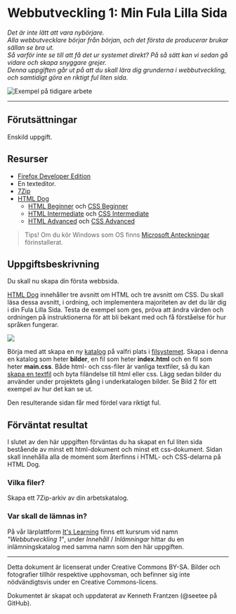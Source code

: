 # Webbutveckling 1: Min Fula Lilla Sida

_Det är inte lätt att vara nybörjare._  
_Alla webbutvecklare börjar från början, och det första de producerar brukar sällan se bra ut._  
_Så varför inte se till att få det ur systemet direkt? På så sätt kan vi sedan gå vidare och skapa snyggare grejer._  
_Denna uppgiften går ut på att du skall lära dig grunderna i webbutveckling, och samtidigt göra en riktigt ful liten sida._

![Exempel på tidigare arbete](https://user-images.githubusercontent.com/19572359/164434992-869c0759-2cbf-4fe4-9313-cb35a6ab2bef.png)

---

## Förutsättningar

Enskild uppgift.

## Resurser

*   [Firefox Developer Edition](https://www.mozilla.org/sv-SE/firefox/developer/)
*   En texteditor. 
*   [7Zip](https://www.7-zip.org/)
*   [HTML Dog](https://htmldog.com/)
    *   [HTML Beginner](https://htmldog.com/guides/html/beginner/) och [CSS Beginner](https://htmldog.com/guides/css/beginner/)
    *   [HTML Intermediate](https://htmldog.com/guides/html/intermediate/) och [CSS Intermediate](https://htmldog.com/guides/css/intermediate/)
    *   [HTML Advanced](https://htmldog.com/guides/html/advanced/) och [CSS Advanced](https://htmldog.com/guides/css/advanced/)

> Tips! Om du kör Windows som OS finns [Microsoft Anteckningar](https://support.microsoft.com/sv-se/windows/hj%C3%A4lp-i-anteckningar-4d68c388-2ff2-0e7f-b706-35fb2ab88a8c) förinstallerat. 

## Uppgiftsbeskrivning

Du skall nu skapa din första webbsida.

[HTML Dog](https://htmldog.com/) innehåller tre avsnitt om HTML och tre avsnitt om CSS. Du skall läsa dessa avsnitt, i ordning, och implementera majoriteten av det du lär dig i din Fula Lilla Sida. Testa de exempel som ges, pröva att ändra värden och ordningen på instruktionerna för att bli bekant med och få förståelse för hur språken fungerar.

![](https://user-images.githubusercontent.com/19572359/164436013-cf35c51e-4e6c-4978-ad61-708f6c6d4416.png)

Börja med att skapa en ny [katalog](https://sv.wikipedia.org/wiki/Katalog_(datorteknik)) på valfri plats i [filsystemet](https://sv.wikipedia.org/wiki/Filsystem). Skapa i denna en katalog som heter **bilder**, en fil som heter **index.html** och en fil som heter **main.css**. Både html- och css-filer är vanliga textfiler, så du kan [skapa en textfil](https://www.wikihow.com/Make-a-New-File-in-Windows) och byta filändelse till html eller css. Lägg sedan bilder du använder under projektets gång i underkatalogen bilder. Se Bild 2 för ett exempel av hur det kan se ut.

Den resulterande sidan får med fördel vara riktigt ful.

## Förväntat resultat

I slutet av den här uppgiften förväntas du ha skapat en ful liten sida bestående av minst ett html-dokument och minst ett css-dokument. Sidan skall innehålla alla de moment som återfinns i HTML- och CSS-delarna på HTML Dog.

### Vilka filer?

Skapa ett 7Zip-arkiv av din arbetskatalog.

### Var skall de lämnas in?

På vår lärplattform [It's Learning](https://stenungsund.itslearning.com/) finns ett kursrum vid namn _"Webbutveckling 1"_, under _Innehåll_ / _Inlämningar_ hittar du en inlämningskatalog med samma namn som den här uppgiften.

---

Detta dokument är licenserat under Creative Commons BY-SA. Bilder och fotografier tillhör respektive upphovsman, och befinner sig inte nödvändigtsvis under en Creative Commons-licens.

Dokumentet är skapat och uppdaterat av Kenneth Frantzen (@seetee på GitHub).
